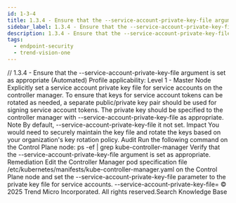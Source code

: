 ```yaml
---
id: 1-3-4
title: 1.3.4 - Ensure that the --service-account-private-key-file argument is set as appropriate (Automated)
sidebar_label: 1.3.4 - Ensure that the --service-account-private-key-file argument is set as appropriate (Automated)
description: 1.3.4 - Ensure that the --service-account-private-key-file argument is set as appropriate (Automated)
tags:
  - endpoint-security
  - trend-vision-one
---
```


/*<![CDATA[*/ $('#title').html($('meta[name=map-description]').attr('content')); /*]]>*/ 1.3.4 - Ensure that the --service-account-private-key-file argument is set as appropriate (Automated) Profile applicability: Level 1 - Master Node Explicitly set a service account private key file for service accounts on the controller manager. To ensure that keys for service account tokens can be rotated as needed, a separate public/private key pair should be used for signing service account tokens. The private key should be specified to the controller manager with --service-account-private-key-file as appropriate. Note By default, --service-account-private-key-file it not set. Impact You would need to securely maintain the key file and rotate the keys based on your organization's key rotation policy. Audit Run the following command on the Control Plane node: ps -ef | grep kube-controller-manager Verify that the --service-account-private-key-file argument is set as appropriate. Remediation Edit the Controller Manager pod specification file /etc/kubernetes/manifests/kube-controller-manager.yaml on the Control Plane node and set the --service-account-private-key-file parameter to the private key file for service accounts. --service-account-private-key-file=<filename> © 2025 Trend Micro Incorporated. All rights reserved.Search Knowledge Base